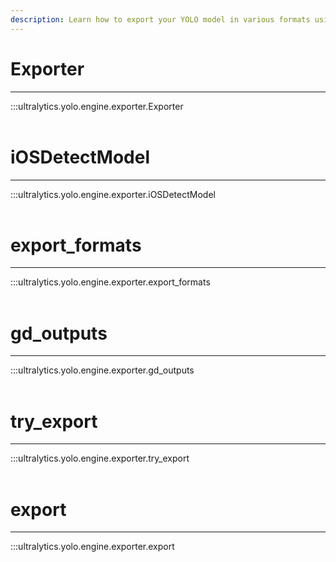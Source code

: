 ```yaml
---
description: Learn how to export your YOLO model in various formats using Ultralytics' exporter package - iOS, GDC, and more.
---
```


# Exporter
---
:::ultralytics.yolo.engine.exporter.Exporter
<br><br>

# iOSDetectModel
---
:::ultralytics.yolo.engine.exporter.iOSDetectModel
<br><br>

# export_formats
---
:::ultralytics.yolo.engine.exporter.export_formats
<br><br>

# gd_outputs
---
:::ultralytics.yolo.engine.exporter.gd_outputs
<br><br>

# try_export
---
:::ultralytics.yolo.engine.exporter.try_export
<br><br>

# export
---
:::ultralytics.yolo.engine.exporter.export
<br><br>
